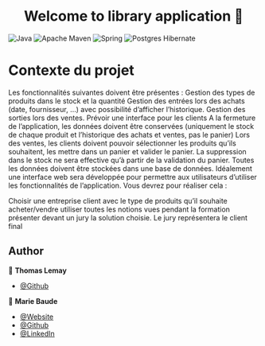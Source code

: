 <h1 align="center">Welcome to library application 👋</h1>

![Java](https://img.shields.io/badge/java-%23ED8B00.svg?style=for-the-badge&logo=java&logoColor=white) ![Apache Maven](https://img.shields.io/badge/Apache%20Maven-C71A36?style=for-the-badge&logo=Apache%20Maven&logoColor=white) ![Spring](https://img.shields.io/badge/spring-%236DB33F.svg?style=for-the-badge&logo=spring&logoColor=white) ![Postgres](https://img.shields.io/badge/postgres-%23316192.svg?style=for-the-badge&logo=postgresql&logoColor=white) Hibernate 

# Contexte du projet
Les fonctionnalités suivantes doivent être présentes :
Gestion des types de produits dans le stock et la quantité
Gestion des entrées lors des achats (date, fournisseur, …) avec possibilité d’afficher l’historique.
Gestion des sorties lors des ventes. Prévoir une interface pour les clients
A la fermeture de l’application, les données doivent être conservées (uniquement le stock de chaque produit et l’historique des achats et ventes, pas le panier)
Lors des ventes, les clients doivent pouvoir sélectionner les produits qu’ils souhaitent, les mettre dans un panier et valider le panier.
La suppression dans le stock ne sera effective qu’à partir de la validation du panier.
Toutes les données doivent être stockées dans une base de données.
Idéalement une interface web sera développée pour permettre aux utilisateurs d’utiliser les fonctionnalités de l’application.
Vous devrez pour réaliser cela :

Choisir une entreprise client avec le type de produits qu’il souhaite acheter/vendre
utiliser toutes les notions vues pendant la formation
présenter devant un jury la solution choisie. Le jury représentera le client final


## Author
👤  **Thomas Lemay**
- [@Github](https://github.com/DonzerHD)

👤  **Marie Baude**
- [@Website](https://mariebaude.netlify.app/)
- [@Github](https://github.com/MarieBaude)
- [@LinkedIn](https://linkedin.com/in/baudemarie)
